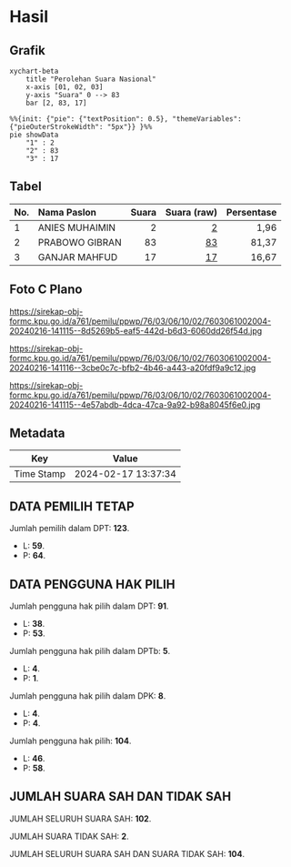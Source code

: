 # Hasil

## Grafik

```mermaid
xychart-beta
    title "Perolehan Suara Nasional"
    x-axis [01, 02, 03]
    y-axis "Suara" 0 --> 83
    bar [2, 83, 17]
```

```mermaid
%%{init: {"pie": {"textPosition": 0.5}, "themeVariables": {"pieOuterStrokeWidth": "5px"}} }%%
pie showData
    "1" : 2
    "2" : 83
    "3" : 17
```

## Tabel

| No. | Nama Paslon    | Suara | Suara (raw) | Persentase |
|:--- |:-------------- | -----:| -----------:| ----------:|
| 1   | ANIES MUHAIMIN | 2     | [2][p-1]    | 1,96       |
| 2   | PRABOWO GIBRAN | 83    | [83][p-2]   | 81,37      |
| 3   | GANJAR MAHFUD  | 17    | [17][p-3]   | 16,67      |


[p-1]: https://github.com/gigit-pemilu/pemilu-2024/blob/main/pilpres/hitung-suara/sub/76-sulawesi-barat/sub/03-mamasa/sub/06-sumarorong/sub/1002-tabone/sub/004-tps/sub/paslon-1.txt
[p-2]: https://github.com/gigit-pemilu/pemilu-2024/blob/main/pilpres/hitung-suara/sub/76-sulawesi-barat/sub/03-mamasa/sub/06-sumarorong/sub/1002-tabone/sub/004-tps/sub/paslon-2.txt
[p-3]: https://github.com/gigit-pemilu/pemilu-2024/blob/main/pilpres/hitung-suara/sub/76-sulawesi-barat/sub/03-mamasa/sub/06-sumarorong/sub/1002-tabone/sub/004-tps/sub/paslon-3.txt

## Foto C Plano

https://sirekap-obj-formc.kpu.go.id/a761/pemilu/ppwp/76/03/06/10/02/7603061002004-20240216-141115--8d5269b5-eaf5-442d-b6d3-6060dd26f54d.jpg

https://sirekap-obj-formc.kpu.go.id/a761/pemilu/ppwp/76/03/06/10/02/7603061002004-20240216-141116--3cbe0c7c-bfb2-4b46-a443-a20fdf9a9c12.jpg

https://sirekap-obj-formc.kpu.go.id/a761/pemilu/ppwp/76/03/06/10/02/7603061002004-20240216-141115--4e57abdb-4dca-47ca-9a92-b98a8045f6e0.jpg


## Metadata

| Key        | Value               |
| ---------- | ------------------- |
| Time Stamp | 2024-02-17 13:37:34 |


## DATA PEMILIH TETAP

Jumlah pemilih dalam DPT: **123**.
 * L: **59**.
 * P: **64**.

## DATA PENGGUNA HAK PILIH

Jumlah pengguna hak pilih dalam DPT: **91**.
 * L: **38**.
 * P: **53**.

Jumlah pengguna hak pilih dalam DPTb: **5**.
 * L: **4**.
 * P: **1**.

Jumlah pengguna hak pilih dalam DPK: **8**.
 * L: **4**.
 * P: **4**.

Jumlah pengguna hak pilih: **104**.
 * L: **46**.
 * P: **58**.

## JUMLAH SUARA SAH DAN TIDAK SAH

JUMLAH SELURUH SUARA SAH: **102**.

JUMLAH SUARA TIDAK SAH: **2**.

JUMLAH SELURUH SUARA SAH DAN SUARA TIDAK SAH: **104**.


